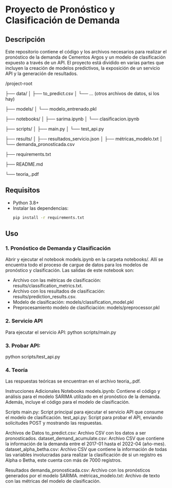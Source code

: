 # Proyecto de Pronóstico y Clasificación de Demanda

## Descripción
Este repositorio contiene el código y los archivos necesarios para realizar el pronóstico de la demanda de Cementos Argos y un modelo de clasificación expuesto a través de un API. El proyecto está dividido en varias partes que incluyen la creación de modelos predictivos, la exposición de un servicio API y la generación de resultados.

/project-root

├── data/
│ ├── to_predict.csv
│ └── ... (otros archivos de datos, si los hay)

├── models/
│ └── modelo_entrenado.pkl

├── notebooks/
│ ├── sarima.ipynb
│ └── clasificacion.ipynb

├── scripts/
│ ├── main.py
│ └── test_api.py

├── results/
│ ├── resultados_servicio.json
│ ├── métricas_modelo.txt
│ └── demanda_pronosticada.csv

├── requirements.txt

├── README.md

└── teoria_.pdf

## Requisitos

- Python 3.8+
- Instalar las dependencias:
  ```bash
  pip install -r requirements.txt

## Uso
### 1. Pronóstico de Demanda y Clasificación
Abrir y ejecutar el notebook models.ipynb en la carpeta notebooks/. Allí se encuentra todo el proceso de cargue de datos para los modelos de pronóstico y clasificación. Las salidas de este notebook son:
- Archivo con las métricas de clasificación: results/classification_metrics.txt.
- Archivo con los resultados de clasificación: results/prediction_results.csv.
- Modelo de clasificación: models/classification_model.pkl
- Preprocesamiento modelo de clasificiación: models/preprocessor.pkl


### 2. Servicio API
Para ejecutar el servicio API:
python scripts/main.py

### 3. Probar API:
python scripts/test_api.py

### 4. Teoría
Las respuestas teóricas se encuentran en el archivo teoria_.pdf.

Instrucciones Adicionales
Notebooks
models.ipynb: Contiene el código y análisis para el modelo SARIMA utilizado en el pronóstico de la demanda. Además, incluye el código para el modelo de clasificación.

Scripts
main.py: Script principal para ejecutar el servicio API que consume el modelo de clasificación.
test_api.py: Script para probar el API, enviando solicitudes POST y mostrando las respuestas.

Archivos de Datos
to_predict.csv: Archivo CSV con los datos a ser pronosticados.
dataset_demand_acumulate.csv: Archivo CSV que contiene la información de la demanda entre el 2017-01 hasta el 2022-04 (año-mes).
dataset_alpha_betha.csv: Archivo CSV que contiene la información de todas las variables involucradas para realizar la clasificación 
de si un registro es Alpha o Betha, este cuenta con más de 7000 registros.


Resultados
demanda_pronosticada.csv: Archivo con los pronósticos generados por el modelo SARIMA.
métricas_modelo.txt: Archivo de texto con las métricas del modelo de clasificación.

